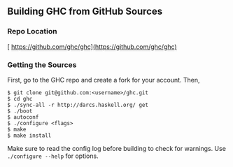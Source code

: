 ## Building GHC from GitHub Sources

### Repo Location

[ https://github.com/ghc/ghc](https://github.com/ghc/ghc)

### Getting the Sources


First, go to the GHC repo and create a fork for your account. Then,

```wiki
$ git clone git@github.com:<username>/ghc.git
$ cd ghc
$ ./sync-all -r http://darcs.haskell.org/ get
$ ./boot
$ autoconf
$ ./configure <flags>
$ make
$ make install
```


Make sure to read the config log before building to check for warnings. Use `./configure --help` for options.

